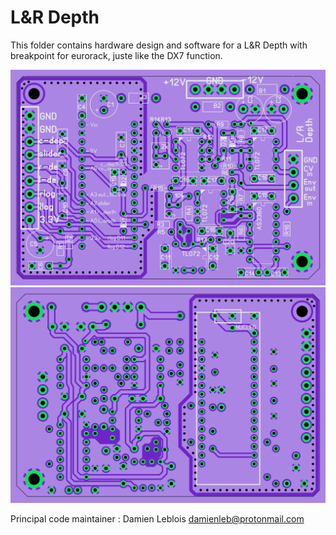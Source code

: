 # L&R Depth

This folder contains hardware design and software for a L&R Depth with breakpoint for eurorack, juste like the DX7 function.

![LRDepth_top](https://raw.githubusercontent.com/arpfic/l_depth_r_depth_dx7_eurorack/master/Hardware/lr_depth_top.png)
![LRDepth_bottom](https://raw.githubusercontent.com/arpfic/l_depth_r_depth_dx7_eurorack/master/Hardware/lr_depth_bottom.png)

Principal code maintainer : Damien Leblois <damienleb@protonmail.com>
